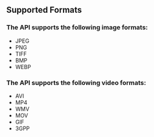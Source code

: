 ## Supported Formats

### The API supports the following image formats:

- JPEG
- PNG
- TIFF
- BMP
- WEBP

### The API supports the following video formats:
- AVI
- MP4
- WMV
- MOV
- GIF
- 3GPP
